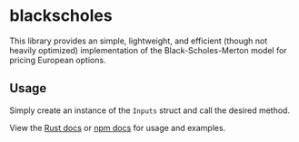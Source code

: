 # blackscholes  
  
This library provides an simple, lightweight, and efficient (though not heavily optimized) implementation of the Black-Scholes-Merton model for pricing European options.  
  
## Usage  
  
Simply create an instance of the `Inputs` struct and call the desired method.  
  
View the [Rust docs](https://docs.rs/blackscholes_WASM) or [npm docs](https://www.npmjs.com/package/blackscholes-wasm) for usage and examples.  
